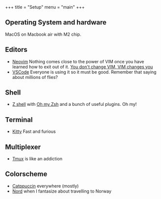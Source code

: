 +++
title = "Setup"
menu = "main"
+++

## Operating System and hardware

MacOS on Macbook air with M2 chip.

## Editors

- [Neovim](https://neovim.io/) Nothing comes close to the power of VIM once you have learned how to exit out of it. <a href="https://www.youtube.com/watch?v=9n1dtmzqnCU" target="_blank">You don't change VIM, VIM changes you
- [VSCode](https://code.visualstudio.com/) Everyone is using it so it must be good. Remember that saying about millions of flies?

## Shell

- [Z shell](https://www.zsh.org/) with [Oh my Zsh](https://github.com/ohmyzsh/ohmyzsh) and a bunch of useful plugins. Oh my!

## Terminal

- [Kitty](https://sw.kovidgoyal.net/kitty/) Fast and furious

## Multiplexer

- [Tmux](https://github.com/tmux/tmux) is like an addiction

## Colorscheme

- [Catppuccin](https://github.com/catppuccin/catppuccin) everywhere (mostly)
- [Nord](https://www.nordtheme.com/) when I fantasize about travelling to Norway
